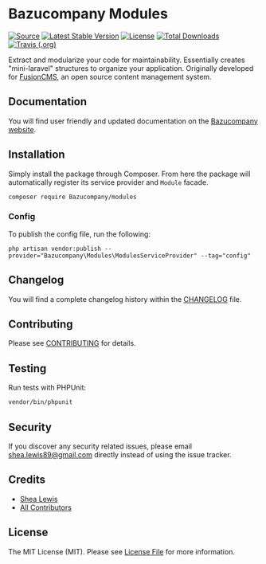 # Bazucompany Modules
[![Source](https://img.shields.io/badge/source-Bazucompany/modules-blue.svg?style=flat-square)](https://github.com/Bazucompany/modules)
[![Latest Stable Version](https://poser.pugx.org/Bazucompany/modules/v/stable?format=flat-square)](https://packagist.org/packages/Bazucompany/modules)
[![License](https://img.shields.io/badge/license-MIT-brightgreen.svg?style=flat-square)](https://tldrlegal.com/license/mit-license)
[![Total Downloads](https://img.shields.io/packagist/dt/Bazucompany/modules.svg?style=flat-square)](https://packagist.org/packages/Bazucompany/modules)
[![Travis (.org)](https://img.shields.io/travis/Bazucompany/modules.svg?style=flat-square)](https://travis-ci.org/Bazucompany/modules)

Extract and modularize your code for maintainability. Essentially creates "mini-laravel" structures to organize your application. Originally developed for [FusionCMS](https://github.com/fusioncms/fusioncms), an open source content management system.

## Documentation
You will find user friendly and updated documentation on the [Bazucompany website](https://Bazucompanypackages.com/guide/packages/modules.html).

## Installation
Simply install the package through Composer. From here the package will automatically register its service provider and `Module` facade.

```
composer require Bazucompany/modules
```

### Config
To publish the config file, run the following:

```
php artisan vendor:publish --provider="Bazucompany\Modules\ModulesServiceProvider" --tag="config"
```

## Changelog
You will find a complete changelog history within the [CHANGELOG](CHANGELOG.md) file.

## Contributing
Please see [CONTRIBUTING](CONTRIBUTING.md) for details.

## Testing
Run tests with PHPUnit:

```bash
vendor/bin/phpunit
```

## Security
If you discover any security related issues, please email shea.lewis89@gmail.com directly instead of using the issue tracker.

## Credits
- [Shea Lewis](https://github.com/kaidesu)
- [All Contributors](../../contributors)

## License
The MIT License (MIT). Please see [License File](LICENSE.md) for more information.

